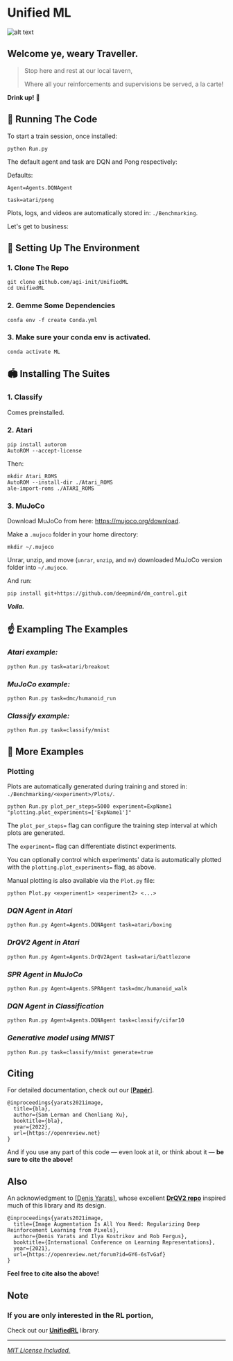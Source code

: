 [comment]: <> (# Unified ML, unified in one place, ml, it's so unified )
# Unified ML

![alt text](evolve.gif)

## Welcome ye, weary Traveller.

>Stop here and rest at our local tavern,
>
> Where all your reinforcements and supervisions be served, a la carte!

**Drink up!** :beers:

## :runner: Running The Code

To start a train session, once installed:

```
python Run.py
```

The default agent and task are DQN and Pong respectively:

Defaults:

```Agent=Agents.DQNAgent```

```task=atari/pong```


Plots, logs, and videos are automatically stored in: ```./Benchmarking```.

Let's get to business:

## :wrench: Setting Up The Environment 

[comment]: <> (Pretty simple:)

### 1. Clone The Repo

```
git clone github.com/agi-init/UnifiedML
cd UnifiedML
```

### 2. Gemme Some Dependencies

```
confa env -f create Conda.yml
```

[comment]: <> (# Installing Suites)

### 3. Make sure your conda env is activated.

```
conda activate ML
```

[comment]: <> (*zip zap bippidy bap!* ~ &#40;don't run that&#41;)

[comment]: <> (### *THERE, HAPPY!??*)

## :stadium: Installing The Suites 

### 1. Classify

[comment]: <> (Comes preinstalled.  :smirk:)
Comes preinstalled. 

### 2. Atari
```
pip install autorom
AutoROM --accept-license
```
Then:
```
mkdir Atari_ROMS
AutoROM --install-dir ./Atari_ROMS
ale-import-roms ./ATARI_ROMS
```
### 3. MuJoCo
Download MuJoCo from here: https://mujoco.org/download.

Make a ```.mujoco``` folder in your home directory:

```
mkdir ~/.mujoco
```

Unrar, unzip, and move (```unrar```, ```unzip```, and ```mv```) downloaded MuJoCo version folder into ```~/.mujoco```. 

And run:
```
pip install git+https://github.com/deepmind/dm_control.git
```
***Voila.***

## :point_up: Exampling The Examples 

### *Atari example:*
```
python Run.py task=atari/breakout
```

### *MuJoCo example:* 
```
python Run.py task=dmc/humanoid_run
```

### *Classify example:* 
```
python Run.py task=classify/mnist 
```

## :thinking: More Examples

### Plotting
Plots are automatically generated during training and stored in: 
```./Benchmarking/<experiment>/Plots/```.

```
python Run.py plot_per_steps=5000 experiment=ExpName1 "plotting.plot_experiments=['ExpName1']"
```

The ```plot_per_steps=``` flag can configure the training step interval at which plots are generated.

The ```experiment=``` flag can differentiate distinct experiments.

You can optionally control which experiments' data is automatically plotted with the ```plotting.plot_experiments=``` flag, as above.

Manual plotting is also available via the ```Plot.py``` file:

```
python Plot.py <experiment1> <experiment2> <...>
```


### *DQN Agent in Atari*
```
python Run.py Agent=Agents.DQNAgent task=atari/boxing
```

### *DrQV2 Agent in Atari*
```
python Run.py Agent=Agents.DrQV2Agent task=atari/battlezone
```

### *SPR Agent in MuJoCo*
```
python Run.py Agent=Agents.SPRAgent task=dmc/humanoid_walk
```

### *DQN Agent in Classification*
```
python Run.py Agent=Agents.DQNAgent task=classify/cifar10
```

### *Generative model using MNIST*
```
python Run.py task=classify/mnist generate=true
```

[comment]: <> (## Citing The Hard Worker Who Labored For You Day And Mostly Day)
## Citing 

For detailed documentation, check out our [[**Papér**](https://arxiv.com)].

```
@inproceedings{yarats2021image,
  title={bla},
  author={Sam Lerman and Chenliang Xu},
  booktitle={bla},
  year={2022},
  url={https://openreview.net}
}
```

And if you use any part of this code — even look at it, or think about it — **be sure to cite the above!**

## Also

An acknowledgment to [[Denis Yarats](https://cs.nyu.edu/~dy1042/)], whose excellent [**DrQV2 repo**](https://github.com/facebookresearch/drqv2) inspired much of this library and its design.

```
@inproceedings{yarats2021image,
  title={Image Augmentation Is All You Need: Regularizing Deep Reinforcement Learning from Pixels},
  author={Denis Yarats and Ilya Kostrikov and Rob Fergus},
  booktitle={International Conference on Learning Representations},
  year={2021},
  url={https://openreview.net/forum?id=GY6-6sTvGaf}
}
```

**Feel free to cite also the above!**

## Note

### If you are only interested in the RL portion, 

Check out our [**UnifiedRL**](https:github.com/agi-init/UnifiedRL) library. 

[comment]: <> (It does with RL to this library what PyCharm does with Python to IntelliJ, i.e., waters it down mildly and rebrands a little.~)

[comment]: <> (# License)

<hr class="solid">

[comment]: <> (## License)

[*MIT License Included.*](https://github.com/agi-init/UnifiedML/MIT_LICENSE)

[comment]: <> (## Financing)

[comment]: <> (If you have not yet, please consider donating:)

[comment]: <> ([comment]: <> &#40;[![Donate]&#40;https://img.shields.io/badge/Donate-PayPal-green.svg?style=social&#41;]&#40;https://www.paypal.com/cgi-bin/&#41;&#41;)

[comment]: <> ([![Donate]&#40;https://img.shields.io/badge/Donate-PayPal-green.svg?style=flat&#41;]&#40;https://www.paypal.com/cgi-bin/&#41;)

[comment]: <> ([comment]: <> &#40;[![Donate]&#40;https://img.shields.io/badge/Donate-PayPal-green.svg?style=for-the-badge&#41;]&#40;https://www.paypal.com/cgi-bin/&#41;&#41;)

[comment]: <> ([comment]: <> &#40;[![Donate]&#40;https://img.shields.io/badge/PayPal-Donate-green.svg?style=for-the-badge&#41;]&#40;https://www.paypal.com/cgi-bin/&#41;&#41;)

[comment]: <> ([comment]: <> &#40;[![Donate]&#40;https://img.shields.io/badge/Give_money-yasss-green.svg?style=for-the-badge&#41;]&#40;https://www.paypal.com/cgi-bin/&#41;&#41;)

[comment]: <> ([comment]: <> &#40;[![Donate]&#40;https://img.shields.io/badge/paypal-green.svg?style=for-the-badge&#41;]&#40;https://www.paypal.com/cgi-bin/&#41;&#41;)

[comment]: <> (We are a nonprofit, single-PhD student team whose bank account is quickly hemmoraging.)

[comment]: <> (If you are an investor wishing to invest more seriously, [please contact **agi.\_\_init\_\_**]&#40;mailto:agi.init@gmail.com&#41;.)

[comment]: <> (Mark Zuckerburg, if you're looking for an heir... &#40;not joking&#41;.)